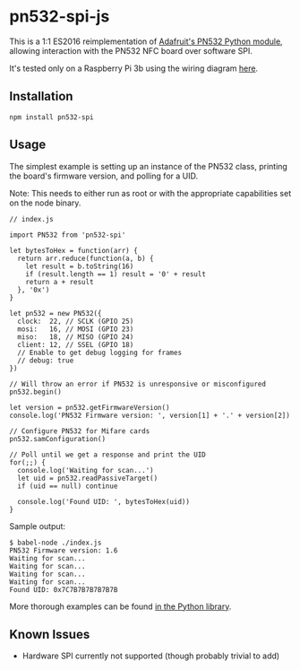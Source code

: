 # pn532-spi-js

This is a 1:1 ES2016 reimplementation of [Adafruit's PN532 Python module](https://github.com/adafruit/Adafruit_Python_PN532), allowing interaction with the PN532 NFC board over software SPI.

It's tested only on a Raspberry Pi 3b using the wiring diagram [here](https://learn.adafruit.com/raspberry-pi-nfc-minecraft-blocks/hardware-wiring).

## Installation

`npm install pn532-spi`

## Usage

The simplest example is setting up an instance of the PN532 class, printing the board's firmware version, and polling for a UID.

Note: This needs to either run as root or with the appropriate capabilities set on the node binary.

```
// index.js

import PN532 from 'pn532-spi'

let bytesToHex = function(arr) {
  return arr.reduce(function(a, b) {
    let result = b.toString(16)
    if (result.length == 1) result = '0' + result
    return a + result
  }, '0x')
}

let pn532 = new PN532({
  clock:  22, // SCLK (GPIO 25)
  mosi:   16, // MOSI (GPIO 23)
  miso:   18, // MISO (GPIO 24)
  client: 12, // SSEL (GPIO 18)
  // Enable to get debug logging for frames
  // debug: true
})

// Will throw an error if PN532 is unresponsive or misconfigured
pn532.begin()

let version = pn532.getFirmwareVersion()
console.log('PN532 Firmware version: ', version[1] + '.' + version[2])

// Configure PN532 for Mifare cards
pn532.samConfiguration()

// Poll until we get a response and print the UID
for(;;) {
  console.log('Waiting for scan...')
  let uid = pn532.readPassiveTarget()
  if (uid == null) continue

  console.log('Found UID: ', bytesToHex(uid))
}
```

Sample output:

```
$ babel-node ./index.js
PN532 Firmware version: 1.6
Waiting for scan...
Waiting for scan...
Waiting for scan...
Waiting for scan...
Found UID: 0x7C7B7B7B7B7B7B
```

More thorough examples can be found [in the Python library](https://github.com/adafruit/Adafruit_Python_PN532/tree/master/examples).

## Known Issues

* Hardware SPI currently not supported (though probably trivial to add)
